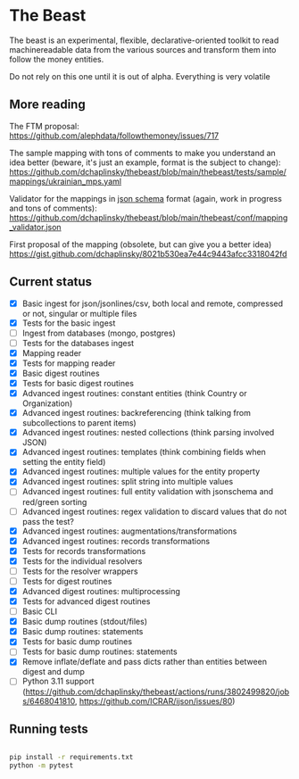 # The Beast

The beast is an experimental, flexible, declarative-oriented toolkit to read
machinereadable data from the various sources and transform them into follow the money entities.

Do not rely on this one until it is out of alpha. Everything is very volatile 


## More reading
The FTM proposal:
https://github.com/alephdata/followthemoney/issues/717

The sample mapping with tons of comments to make you understand an idea better (beware, it's just an example, format is the subject to change):
https://github.com/dchaplinsky/thebeast/blob/main/thebeast/tests/sample/mappings/ukrainian_mps.yaml

Validator for the mappings in [json schema](https://json-schema.org) format (again, work in progress and tons of comments):
https://github.com/dchaplinsky/thebeast/blob/main/thebeast/conf/mapping_validator.json

First proposal of the mapping (obsolete, but can give you a better idea)
https://gist.github.com/dchaplinsky/8021b530ea7e44c9443afcc3318042fd


## Current status
- [x] Basic ingest for json/jsonlines/csv, both local and remote, compressed or not, singular or multiple files
- [x] Tests for the basic ingest
- [ ] Ingest from databases (mongo, postgres)
- [ ] Tests for the databases ingest
- [x] Mapping reader
- [x] Tests for mapping reader
- [x] Basic digest routines
- [x] Tests for basic digest routines
- [x] Advanced ingest routines: constant entities (think Country or Organization)
- [x] Advanced ingest routines: backreferencing (think talking from subcollections to parent items)
- [x] Advanced ingest routines: nested collections (think parsing involved JSON)
- [x] Advanced ingest routines: templates (think combining fields when setting the entity field)
- [x] Advanced ingest routines: multiple values for the entity property
- [x] Advanced ingest routines: split string into multiple values
- [ ] Advanced ingest routines: full entity validation with jsonschema and red/green sorting
- [ ] Advanced ingest routines: regex validation to discard values that do not pass the test?
- [X] Advanced ingest routines: augmentations/transformations
- [X] Advanced ingest routines: records transformations
- [X] Tests for records transformations
- [X] Tests for the individual resolvers
- [ ] Tests for the resolver wrappers
- [ ] Tests for digest routines
- [X] Advanced digest routines: multiprocessing
- [X] Tests for advanced digest routines
- [ ] Basic CLI
- [x] Basic dump routines (stdout/files)
- [x] Basic dump routines: statements
- [x] Tests for basic dump routines
- [ ] Tests for basic dump routines: statements
- [x] Remove inflate/deflate and pass dicts rather than entities between digest and dump
- [ ] Python 3.11 support (https://github.com/dchaplinsky/thebeast/actions/runs/3802499820/jobs/6468041810, https://github.com/ICRAR/ijson/issues/80)

## Running tests

```bash

pip install -r requirements.txt
python -m pytest
```
